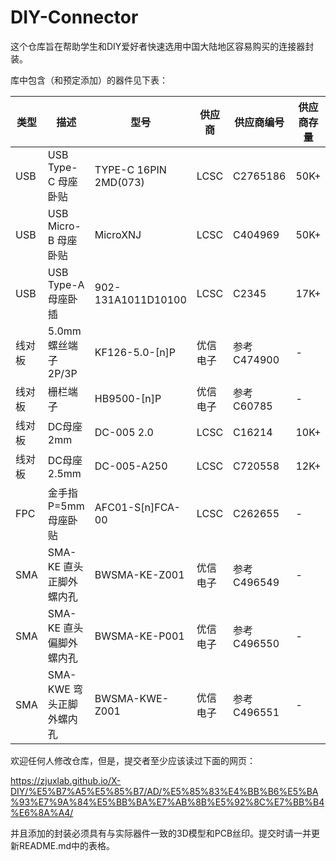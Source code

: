 # DIY-Connector
这个仓库旨在帮助学生和DIY爱好者快速选用中国大陆地区容易购买的连接器封装。

库中包含（和预定添加）的器件见下表：

| 类型 | 描述 | 型号 | 供应商 | 供应商编号 | 供应商存量 |
| ---- | ---- | ---- | ---- | ---- | ---- |
USB|USB Type-C 母座卧贴|TYPE-C 16PIN 2MD(073)|LCSC|C2765186|50K+
USB|USB Micro-B 母座卧贴|MicroXNJ|LCSC|C404969|50K+
USB|USB Type-A 母座卧插|902-131A1011D10100|LCSC|C2345|17K+
线对板|5.0mm 螺丝端子 2P/3P|KF126-5.0-\[n\]P|优信电子|参考C474900|-
线对板|栅栏端子|HB9500-\[n\]P|优信电子|参考C60785|-
线对板|DC母座 2mm|DC-005 2.0 |LCSC|C16214|10K+
线对板|DC母座 2.5mm|DC-005-A250|LCSC|C720558|12K+
FPC|金手指 P=5mm 母座卧贴|AFC01-S\[n\]FCA-00|LCSC| C262655|-
SMA|SMA-KE 直头正脚外螺内孔|BWSMA-KE-Z001 |优信电子|参考C496549|-
SMA|SMA-KE 直头偏脚外螺内孔|BWSMA-KE-P001|优信电子|参考C496550|-
SMA|SMA-KWE 弯头正脚外螺内孔|BWSMA-KWE-Z001|优信电子|参考C496551|-

欢迎任何人修改仓库，但是，提交者至少应该读过下面的网页：

https://zjuxlab.github.io/X-DIY/%E5%B7%A5%E5%85%B7/AD/%E5%85%83%E4%BB%B6%E5%BA%93%E7%9A%84%E5%BB%BA%E7%AB%8B%E5%92%8C%E7%BB%B4%E6%8A%A4/

并且添加的封装必须具有与实际器件一致的3D模型和PCB丝印。提交时请一并更新README.md中的表格。